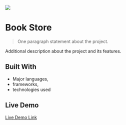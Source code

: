 ![](https://img.shields.io/badge/Microverse-blueviolet)

# Book Store

> One paragraph statement about the project.


Additional description about the project and its features.

## Built With

- Major languages,
- frameworks,
- technologies used

## Live Demo

[Live Demo Link](https://dry-garden-92123.herokuapp.com/)